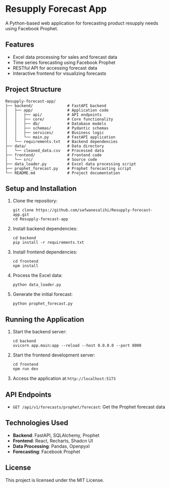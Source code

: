 # Resupply Forecast App

A Python-based web application for forecasting product resupply needs using Facebook Prophet.

## Features

- Excel data processing for sales and forecast data
- Time series forecasting using Facebook Prophet
- RESTful API for accessing forecast data
- Interactive frontend for visualizing forecasts

## Project Structure

```
Resupply-forecast-app/
├── backend/               # FastAPI backend
│   ├── app/               # Application code
│   │   ├── api/           # API endpoints
│   │   ├── core/          # Core functionality
│   │   ├── db/            # Database models
│   │   ├── schemas/       # Pydantic schemas
│   │   ├── services/      # Business logic
│   │   └── main.py        # FastAPI application
│   └── requirements.txt   # Backend dependencies
├── data/                  # Data directory
│   └── cleaned_data.csv   # Processed data
├── frontend/              # Frontend code
│   └── src/               # Source code
├── data_loader.py         # Excel data processing script
├── prophet_forecast.py    # Prophet forecasting script
└── README.md              # Project documentation
```

## Setup and Installation

1. Clone the repository:
   ```
   git clone https://github.com/safwanesalihi/Resupply-forecast-app.git
   cd Resupply-forecast-app
   ```

2. Install backend dependencies:
   ```
   cd backend
   pip install -r requirements.txt
   ```

3. Install frontend dependencies:
   ```
   cd frontend
   npm install
   ```

4. Process the Excel data:
   ```
   python data_loader.py
   ```

5. Generate the initial forecast:
   ```
   python prophet_forecast.py
   ```

## Running the Application

1. Start the backend server:
   ```
   cd backend
   uvicorn app.main:app --reload --host 0.0.0.0 --port 8000
   ```

2. Start the frontend development server:
   ```
   cd frontend
   npm run dev
   ```

3. Access the application at `http://localhost:5173`

## API Endpoints

- `GET /api/v1/forecasts/prophet/forecast`: Get the Prophet forecast data

## Technologies Used

- **Backend**: FastAPI, SQLAlchemy, Prophet
- **Frontend**: React, Recharts, Shadcn UI
- **Data Processing**: Pandas, Openpyxl
- **Forecasting**: Facebook Prophet

## License

This project is licensed under the MIT License.

